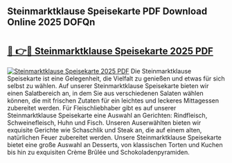 ## Steinmarktklause Speisekarte PDF Download Online 2025 DOFQn

# <h2><a href="http://gc8oo11.nevu.top/?p=Steinmarktklause+Speisekarte">🔗 👉🔴 Steinmarktklause Speisekarte 2025 PDF</a></h2>

[![Steinmarktklause Speisekarte 2025 PDF](https://i.imgur.com/dBaPXMq.png)](http://gc8oo11.nevu.top/?p=Steinmarktklause+Speisekarte)
Die Steinmarktklause Speisekarte ist eine Gelegenheit, die Vielfalt zu genießen und etwas für sich selbst zu wählen. Auf unserer Steinmarktklause Speisekarte bieten wir einen Salatbereich an, in dem Sie aus verschiedenen Salaten wählen können, die mit frischen Zutaten für ein leichtes und leckeres Mittagessen zubereitet werden. Für Fleischliebhaber gibt es auf unserer Steinmarktklause Speisekarte eine Auswahl an Gerichten: Rindfleisch, Schweinefleisch, Huhn und Fisch. Unseren Auserwählten bieten wir exquisite Gerichte wie Schaschlik und Steak an, die auf einem alten, natürlichen Feuer zubereitet werden. Unsere Steinmarktklause Speisekarte bietet eine große Auswahl an Desserts, von klassischen Torten und Kuchen bis hin zu exquisiten Crème Brûlée und Schokoladenpyramiden.
